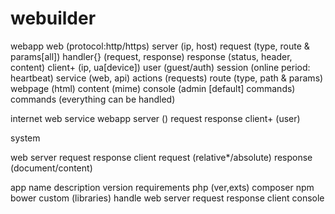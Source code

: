# webuilder

webapp
  web (protocol:http/https)
    server (ip, host)
      request (type, route & params[all])
        handler{} (request, response)
      response (status, header, content)
    client+ (ip, ua[device])
      user (guest/auth)
      session (online period: heartbeat)
      service (web, api)
      actions (requests)
      route (type, path & params)
      webpage (html)
      content (mime)
  console (admin [default] commands)
    commands (everything can be handled)
    
internet
  web service
    webapp
      server ()
        request
        response
      client+ (user)
      
system
  
web
  server
    request
    response
  client
    request (relative*/absolute)
    response (document/content)

app
  name
  description
  version
  requirements
    php (ver,exts)
    composer
    npm
    bower
    custom (libraries)
  handle
    web
      server
        request
        response
      client
    console
